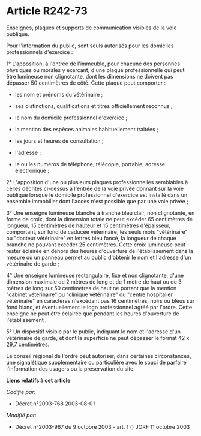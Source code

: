 # Article R242-73

Enseignes, plaques et supports de communication visibles de la voie publique.

Pour l'information du public, sont seuls autorisés pour les domiciles professionnels d'exercice :

1° L'apposition, à l'entrée de l'immeuble, pour chacune des personnes physiques ou morales y exerçant, d'une plaque
professionnelle qui peut être lumineuse non clignotante, dont les dimensions ne doivent pas dépasser 50 centimètres de côté.
Cette plaque peut comporter :

- les nom et prénoms du vétérinaire ;

- ses distinctions, qualifications et titres officiellement reconnus ;

- le nom du domicile professionnel d'exercice ;

- la mention des espèces animales habituellement traitées ;

- les jours et heures de consultation ;

- l'adresse ;

- le ou les numéros de téléphone, télécopie, portable, adresse électronique ;

2° L'apposition d'une ou plusieurs plaques professionnelles semblables à celles décrites ci-dessus à l'entrée de la voie
privée donnant sur la voie publique lorsque le domicile professionnel d'exercice est installé dans un ensemble immobilier
dont l'accès n'est possible que par une voie privée ;

3° Une enseigne lumineuse blanche à tranche bleu clair, non clignotante, en forme de croix, dont la dimension totale ne peut
excéder 65 centimètres de longueur, 15 centimètres de hauteur et 15 centimètres d'épaisseur, comportant, sur fond de caducée
vétérinaire, les seuls mots "vétérinaire" ou "docteur vétérinaire" en lettres bleu foncé, la longueur de chaque branche ne
pouvant excéder 25 centimètres. Cette croix lumineuse peut rester éclairée en dehors des heures d'ouverture de
l'établissement dans la mesure où un panneau permet au public d'obtenir le nom et l'adresse d'un vétérinaire de garde ;

4° Une enseigne lumineuse rectangulaire, fixe et non clignotante, d'une dimension maximale de 2 mètres de long et de 1 mètre
de haut ou de 3 mètres de long sur 50 centimètres de haut ne portant que la mention "cabinet vétérinaire" ou "clinique
vétérinaire" ou "centre hospitalier vétérinaire" en caractères n'excédant pas 16 centimètres, noirs ou bleus sur fond blanc,
et éventuellement le logo professionnel agréé par l'ordre. Cette enseigne ne peut être éclairée que pendant les heures
d'ouverture de l'établissement ;

5° Un dispositif visible par le public, indiquant le nom et l'adresse d'un vétérinaire de garde, et dont la superficie ne
peut dépasser le format 42 x 29,7 centimètres.

Le conseil régional de l'ordre peut autoriser, dans certaines circonstances, une signalétique supplémentaire ou particulière
avec le souci de parfaire l'information des usagers ou la préservation du site.

**Liens relatifs à cet article**

_Codifié par_:

  - Décret n°2003-768 2003-08-01

_Modifié par_:

  - Décret n°2003-967 du 9 octobre 2003 - art. 1 () JORF 11 octobre 2003
